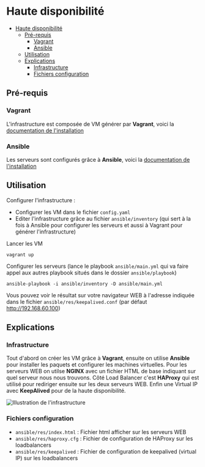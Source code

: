 # Haute disponibilité

- [Haute disponibilité](#haute-disponibilité)
  - [Pré-requis](#pré-requis)
    - [Vagrant](#vagrant)
    - [Ansible](#ansible)
  - [Utilisation](#utilisation)
  - [Explications](#explications)
    - [Infrastructure](#infrastructure)
    - [Fichiers configuration](#fichiers-configuration)



## Pré-requis

### Vagrant
L'infrastructure est composée de VM générer par **Vagrant**, voici la [documentation de l'installation](https://developer.hashicorp.com/vagrant/downloads)


### Ansible
Les serveurs sont configurés grâce à **Ansible**, voici la [documentation de l'installation](https://docs.ansible.com/ansible/latest/installation_guide/intro_installation.html)

## Utilisation
Configurer l'infrastructure :
- Configurer les VM dans le fichier `config.yaml`
- Editer l'infrastructure grâce au fichier `ansible/inventory` (qui sert à la fois à Ansible pour configurer les serveurs et aussi à Vagrant pour générer l'infrastructure)

Lancer les VM
```
vagrant up
```

Configurer les serveurs (lance le playbook `ansible/main.yml` qui va faire appel aux autres playbook situés dans le dossier `ansible/playbook`)
```
ansible-playbook -i ansible/inventory -D ansible/main.yml
```

Vous pouvez voir le résultat sur votre navigateur WEB à l'adresse indiquée dans le fichier `ansible/res/keepalived.conf` (par défaut http://192.168.60.100)

## Explications

### Infrastructure

Tout d'abord on créer les VM grâce à **Vagrant**, ensuite on utilise **Ansible** pour installer les paquets et configurer les machines virtuelles. Pour les serveurs WEB on utilse **NGINX** avec un fichier HTML de base indiquant sur quel serveur nous nous trouvons. Côté Load Balancer c'est **HAProxy** qui est utilisé pour rediriger ensuite sur les deux serveurs WEB. Enfin une Virtual IP avec **KeepAlived** pour de la haute disponibilité.

![Illustration de l'infrastructure](img/infrastructure_haute_disponibilité.png)

### Fichiers configuration

- `ansible/res/index.html` : Fichier html afficher sur les serveurs WEB
- `ansible/res/haproxy.cfg` : Fichier de configuration de HAProxy sur les loadbalancers
- `ansible/res/keepalived` : Fichier de configuration de keepalived (virtual IP) sur les loadbalancers